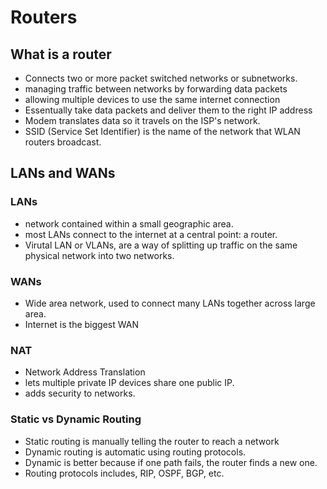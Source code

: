 # Routers

## What is a router

- Connects two or more packet switched networks or subnetworks.
- managing traffic between networks by forwarding data packets 
- allowing multiple devices to use the same internet connection
- Essentually take data packets and deliver them to the right IP address
- Modem translates data so it travels on the ISP's network. 
- SSID (Service Set Identifier) is the name of the network that WLAN routers broadcast. 

## LANs and WANs

### LANs

- network contained within a small geographic area.
- most LANs connect to the internet at a central point: a router. 
- Virutal LAN or VLANs, are a way of splitting up traffic on the same physical network into two networks.

### WANs
- Wide area network, used to connect many LANs together across large area.
- Internet is the biggest WAN


### NAT

- Network Address Translation
- lets multiple private IP devices share one public IP.
- adds security to networks.


### Static vs Dynamic Routing

- Static routing is manually telling the router to reach a network
- Dynamic routing is automatic using routing protocols.
- Dynamic is better because if one path fails, the router finds a new one. 
- Routing protocols includes, RIP, OSPF, BGP, etc.


